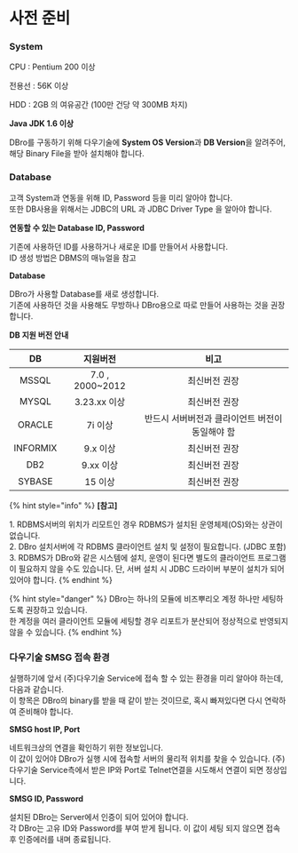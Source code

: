 # 사전 준비

### System

CPU : Pentium 200 이상

전용선 : 56K 이상

HDD : 2GB 의 여유공간 (100만 건당 약 300MB 차지)

**Java JDK 1.6 이상**

DBro를 구동하기 위해 다우기술에 **System OS Version**과 **DB Version**을 알려주어, 해당 Binary File을 받아 설치해야 합니다.



### Database

고객 System과 연동을 위해 ID, Password 등을 미리 알아야 합니다. \
또한 DB사용을 위해서는 JDBC의 URL 과 JDBC Driver Type 을 알아야 합니다.

**연동할 수 있는 Database ID, Password**

기존에 사용하던 ID를 사용하거나 새로운 ID를 만들어서 사용합니다. \
ID 생성 방법은 DBMS의 매뉴얼을 참고

**Database**

DBro가 사용할 Database를 새로 생성합니다. \
기존에 사용하던 것을 사용해도 무방하나 DBro용으로 따로 만들어 사용하는 것을 권장합니다.

**DB 지원 버전 안내**

|    DB    |       지원버전       |             비고             |
| :------: | :--------------: | :------------------------: |
|   MSSQL  | 7.0 , 2000\~2012 |           최신버전 권장          |
|   MYSQL  |    3.23.xx 이상    |           최신버전 권장          |
|  ORACLE  |       7i 이상      | 반드시 서버버전과 클라이언트 버전이 동일해야 함 |
| INFORMIX |      9.x 이상      |           최신버전 권장          |
|    DB2   |      9.xx 이상     |           최신버전 권장          |
|  SYBASE  |       15 이상      |           최신버전 권장          |

{% hint style="info" %}
**\[참고]**

1\. RDBMS서버의 위치가 리모트인 경우 RDBMS가 설치된 운영체제(OS)와는 상관이 없습니다.\
2\. DBro 설치서버에 각 RDBMS 클라이언트 설치 및 설정이 필요합니다. (JDBC 포함)\
3\. RDBMS가 DBro와 같은 시스템에 설치, 운영이 된다면 별도의 클라이언트 프로그램이 필요하지 않을 수도 있습니다. 단, 서버 설치 시 JDBC 드라이버 부분이 설치가 되어 있어야 합니다.
{% endhint %}

{% hint style="danger" %}
DBro는 하나의 모듈에 비즈뿌리오 계정 하나만 세팅하도록 권장하고 있습니다.\
한 계정을 여러 클라이언트 모듈에 세팅할 경우 리포트가 분산되어 정상적으로 반영되지 않을 수 있습니다.
{% endhint %}

### 다우기술 SMSG 접속 환경

실행하기에 앞서 (주)다우기술 Service에 접속 할 수 있는 환경을 미리 알아야 하는데, 다음과 같습니다. \
이 항목은 DBro의 binary를 받을 때 같이 받는 것이므로, 혹시 빠져있다면 다시 연락하여 준비해야 합니다.

**SMSG host IP, Port**

네트워크상의 연결을 확인하기 위한 정보입니다. \
이 값이 있어야 DBro가 실행 시에 접속할 서버의 물리적 위치를 찾을 수 있습니다. (주)다우기술 Service측에서 받은 IP와 Port로 Telnet연결을 시도해서 연결이 되면 정상입니다.

**SMSG ID, Password**

설치된 DBro는 Server에서 인증이 되어 있어야 합니다. \
각 DBro는 고유 ID와 Password를 부여 받게 됩니다. 이 값이 세팅 되지 않으면 접속 후 인증에러를 내며 종료됩니다.
